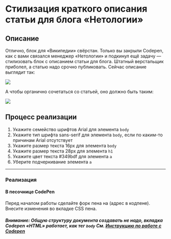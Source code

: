 # Стилизация краткого описания статьи для блога «Нетологии»

## Описание

Отлично, блок для «Википедии» свёрстан. Только вы закрыли Codepen, как с вами связался менеджер «Нетологии» и подкинул ещё задачу — стилизовать блок с описанием статьи для блога. Штатный верстальщик приболел, а статью надо срочно публиковать. Сейчас описание выглядит так:

![](https://github.com/netology-code/html-2-homeworks/blob/develop/sources/lection-1-1-task-2-article-before.png?raw=true)

А чтобы органично сочетаться со статьей, оно должно быть таким:

![](https://github.com/netology-code/html-2-homeworks/blob/develop/sources/lection-1-1-task-2-article-after.png?raw=true)

## Процесс реализации

1. Укажите семейство шрифтов Arial для элемента `body`
2. Укажите тип шрифта sans-serif для элемента `body`, если по каким-то причинам Arial отсутствует
3. Укажите размер текста 16px для элемента `body`
4. Укажите размер текста 28px для элемента `h1`
5. Укажите цвет текста #349bdf для элемента `a`
6. Уберите подчеркивание элемента `a`

---

### Реализация

#### В песочнице CodePen

Перед началом работы сделайте форк пена на (адрес в кодпене). Внесите изменения во вкладке CSS пена.

##### Внимание: Общую структуру документа создавать не надо, вкладка Codepen «HTML» работает, как тег `body` См. [Инструкцию по работе с Codepen](https://netology-university.bitbucket.io/guides/wm/codepen-guide/)